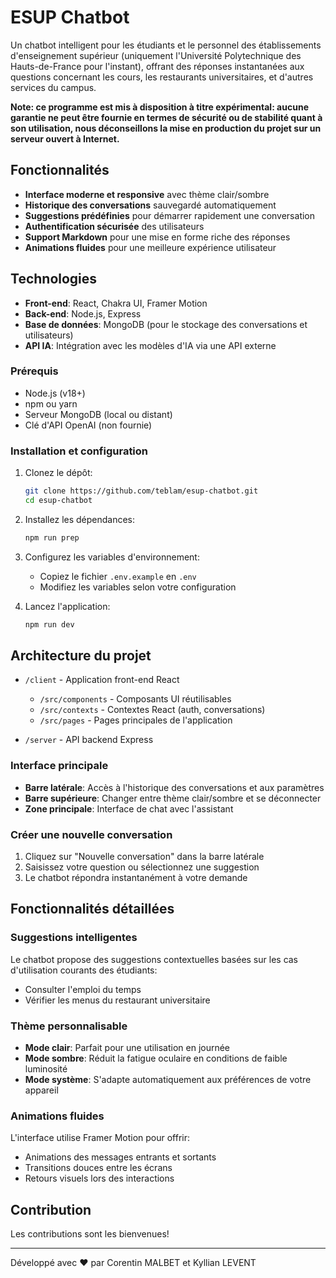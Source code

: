 # ESUP Chatbot

Un chatbot intelligent pour les étudiants et le personnel des établissements d'enseignement supérieur (uniquement l'Université Polytechnique des Hauts-de-France pour l'instant), offrant des réponses instantanées aux questions concernant les cours, les restaurants universitaires, et d'autres services du campus.

**Note: ce programme est mis à disposition à titre expérimental: aucune garantie ne peut être fournie en termes de sécurité ou de stabilité quant à son utilisation, nous déconseillons la mise en production du projet sur un serveur ouvert à Internet.**

## Fonctionnalités

- **Interface moderne et responsive** avec thème clair/sombre
- **Historique des conversations** sauvegardé automatiquement
- **Suggestions prédéfinies** pour démarrer rapidement une conversation
- **Authentification sécurisée** des utilisateurs
- **Support Markdown** pour une mise en forme riche des réponses
- **Animations fluides** pour une meilleure expérience utilisateur

## Technologies

- **Front-end**: React, Chakra UI, Framer Motion
- **Back-end**: Node.js, Express
- **Base de données**: MongoDB (pour le stockage des conversations et utilisateurs)
- **API IA**: Intégration avec les modèles d'IA via une API externe

### Prérequis

- Node.js (v18+)
- npm ou yarn
- Serveur MongoDB (local ou distant)
- Clé d'API OpenAI (non fournie)

### Installation et configuration

1. Clonez le dépôt:

   ```bash
   git clone https://github.com/teblam/esup-chatbot.git
   cd esup-chatbot
   ```

2. Installez les dépendances:

   ```bash
   npm run prep
   ```

3. Configurez les variables d'environnement:
   - Copiez le fichier `.env.example` en `.env`
   - Modifiez les variables selon votre configuration

4. Lancez l'application:

   ```bash
   npm run dev
   ```

## Architecture du projet

- `/client` - Application front-end React
  - `/src/components` - Composants UI réutilisables
  - `/src/contexts` - Contextes React (auth, conversations)
  - `/src/pages` - Pages principales de l'application

- `/server` - API backend Express

### Interface principale

- **Barre latérale**: Accès à l'historique des conversations et aux paramètres
- **Barre supérieure**: Changer entre thème clair/sombre et se déconnecter
- **Zone principale**: Interface de chat avec l'assistant

### Créer une nouvelle conversation

1. Cliquez sur "Nouvelle conversation" dans la barre latérale
2. Saisissez votre question ou sélectionnez une suggestion
3. Le chatbot répondra instantanément à votre demande

## Fonctionnalités détaillées

### Suggestions intelligentes

Le chatbot propose des suggestions contextuelles basées sur les cas d'utilisation courants des étudiants:

- Consulter l'emploi du temps
- Vérifier les menus du restaurant universitaire

### Thème personnalisable

- **Mode clair**: Parfait pour une utilisation en journée
- **Mode sombre**: Réduit la fatigue oculaire en conditions de faible luminosité
- **Mode système**: S'adapte automatiquement aux préférences de votre appareil

### Animations fluides

L'interface utilise Framer Motion pour offrir:

- Animations des messages entrants et sortants
- Transitions douces entre les écrans
- Retours visuels lors des interactions

## Contribution

Les contributions sont les bienvenues!

---

Développé avec ❤️ par Corentin MALBET et Kyllian LEVENT

